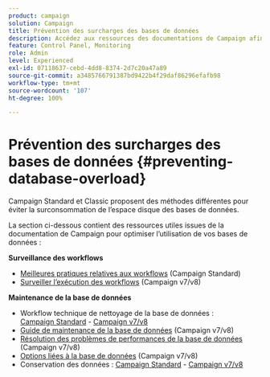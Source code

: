 ```yaml
---
product: campaign
solution: Campaign
title: Prévention des surcharges des bases de données
description: Accédez aux ressources des documentations de Campaign afin de prévenir les surcharges des bases de données sur vos instances.
feature: Control Panel, Monitoring
role: Admin
level: Experienced
exl-id: 07118637-cebd-4dd8-8374-2d7c20a47a89
source-git-commit: a3485766791387bd9422b4f29daf86296efafb98
workflow-type: tm+mt
source-wordcount: '107'
ht-degree: 100%

---
```


# Prévention des surcharges des bases de données {#preventing-database-overload}

Campaign Standard et Classic proposent des méthodes différentes pour éviter la surconsommation de l’espace disque des bases de données.

La section ci-dessous contient des ressources utiles issues de la documentation de Campaign pour optimiser l’utilisation de vos bases de données :

**Surveillance des workflows**

* [Meilleures pratiques relatives aux workflows](https://experienceleague.adobe.com/docs/campaign-standard/using/managing-processes-and-data/workflow-general-operation/best-practices-workflows.html?lang=fr) (Campaign Standard)
* [Surveiller lʼexécution des workflows](https://experienceleague.adobe.com/docs/campaign-classic/using/automating-with-workflows/monitoring-workflows/monitoring-workflow-execution.html?lang=fr) (Campaign v7/v8)

**Maintenance de la base de données**

* Workflow technique de nettoyage de la base de données : [Campaign Standard](https://experienceleague.adobe.com/docs/campaign-standard/using/administrating/application-settings/technical-workflows.html?lang=fr#list-of-technical-workflows) - [Campaign v7/v8](https://experienceleague.adobe.com/docs/campaign-classic/using/monitoring-campaign-classic/data-processing/database-cleanup-workflow.html?lang=fr)
* [Guide de maintenance de la base de données](https://experienceleague.adobe.com/docs/campaign-classic/using/monitoring-campaign-classic/database-maintenance/recommendations.html?lang=fr) (Campaign v7/v8)
* [Résolution des problèmes de performances de la base de données](https://experienceleague.adobe.com/docs/campaign-classic/using/monitoring-campaign-classic/troubleshooting-toc/database-issues-toc/database-performances.html?lang=fr) (Campaign v7/v8)
* [Options liées à la base de données](https://experienceleague.adobe.com/docs/campaign-classic/using/installing-campaign-classic/appendices/configuring-campaign-options.html?lang=fr#database) (Campaign v7/v8)
* Conservation des données : [Campaign Standard](https://experienceleague.adobe.com/docs/campaign-standard/using/administrating/application-settings/data-retention.html?lang=fr) - [Campaign v7/v8](https://experienceleague.adobe.com/docs/campaign-classic/using/configuring-campaign-classic/data-model/data-model-best-practices.html?lang=fr#data-retention)
